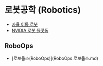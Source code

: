 # 로봇공학 (Robotics)



- [자율 이동 로봇](amr/index.md)
- [NVIDIA 로봇 플랫폼](nvidia/index.md)


## RoboOps



- [로보옵스(RoboOps)](RoboOps 로보옵스.md)
